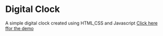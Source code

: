 <h1>Digital Clock</h1>
A simple digital clock created using HTML,CSS and Javascript
<a href="https://shameer-digitalclock.netlify.app/">Click here ffor the demo
